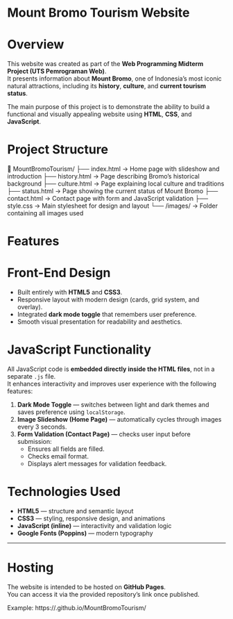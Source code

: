 # Mount Bromo Tourism Website

# Overview
This website was created as part of the **Web Programming Midterm Project (UTS Pemrograman Web)**.  
It presents information about **Mount Bromo**, one of Indonesia’s most iconic natural attractions, including its **history**, **culture**, and **current tourism status**.

The main purpose of this project is to demonstrate the ability to build a functional and visually appealing website using **HTML**, **CSS**, and **JavaScript**.

# Project Structure
📂 MountBromoTourism/
├── index.html → Home page with slideshow and introduction
├── history.html → Page describing Bromo’s historical background
├── culture.html → Page explaining local culture and traditions
├── status.html → Page showing the current status of Mount Bromo
├── contact.html → Contact page with form and JavaScript validation
├── style.css → Main stylesheet for design and layout
└── /images/ → Folder containing all images used

# Features

# Front-End Design
- Built entirely with **HTML5** and **CSS3**.
- Responsive layout with modern design (cards, grid system, and overlay).
- Integrated **dark mode toggle** that remembers user preference.
- Smooth visual presentation for readability and aesthetics.

# JavaScript Functionality
All JavaScript code is **embedded directly inside the HTML files**, not in a separate `.js` file.  
It enhances interactivity and improves user experience with the following features:
1. **Dark Mode Toggle** — switches between light and dark themes and saves preference using `localStorage`.
2. **Image Slideshow (Home Page)** — automatically cycles through images every 3 seconds.
3. **Form Validation (Contact Page)** — checks user input before submission:
   - Ensures all fields are filled.
   - Checks email format.
   - Displays alert messages for validation feedback.

# Technologies Used
- **HTML5** — structure and semantic layout  
- **CSS3** — styling, responsive design, and animations  
- **JavaScript (inline)** — interactivity and validation logic  
- **Google Fonts (Poppins)** — modern typography  

---

# Hosting
The website is intended to be hosted on **GitHub Pages**.  
You can access it via the provided repository’s link once published.

Example:  https://<username>.github.io/MountBromoTourism/


